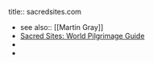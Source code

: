 title:: sacredsites.com

- see also:: [[Martin Gray]]
- [Sacred Sites: World Pilgrimage Guide](https://sacredsites.com/)
-
-